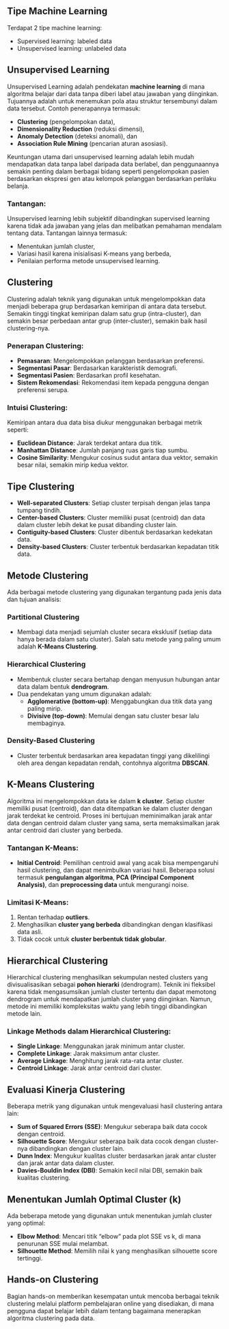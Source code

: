 ## Tipe Machine Learning

Terdapat 2 tipe machine learning:
- Supervised learning: labeled data
- Unsupervised learning: unlabeled data

## Unsupervised Learning

Unsupervised Learning adalah pendekatan **machine learning** di mana algoritma belajar dari data tanpa diberi label atau jawaban yang diinginkan. Tujuannya adalah untuk menemukan pola atau struktur tersembunyi dalam data tersebut. Contoh penerapannya termasuk:

- **Clustering** (pengelompokan data),
- **Dimensionality Reduction** (reduksi dimensi),
- **Anomaly Detection** (deteksi anomali), dan
- **Association Rule Mining** (pencarian aturan asosiasi).

Keuntungan utama dari unsupervised learning adalah lebih mudah mendapatkan data tanpa label daripada data berlabel, dan penggunaannya semakin penting dalam berbagai bidang seperti pengelompokan pasien berdasarkan ekspresi gen atau kelompok pelanggan berdasarkan perilaku belanja.
### Tantangan:

Unsupervised learning lebih subjektif dibandingkan supervised learning karena tidak ada jawaban yang jelas dan melibatkan pemahaman mendalam tentang data. Tantangan lainnya termasuk:

- Menentukan jumlah cluster,
- Variasi hasil karena inisialisasi K-means yang berbeda,
- Penilaian performa metode unsupervised learning.

## Clustering

Clustering adalah teknik yang digunakan untuk mengelompokkan data menjadi beberapa grup berdasarkan kemiripan di antara data tersebut. Semakin tinggi tingkat kemiripan dalam satu grup (intra-cluster), dan semakin besar perbedaan antar grup (inter-cluster), semakin baik hasil clustering-nya.

### Penerapan Clustering:

- **Pemasaran**: Mengelompokkan pelanggan berdasarkan preferensi.
- **Segmentasi Pasar**: Berdasarkan karakteristik demografi.
- **Segmentasi Pasien**: Berdasarkan profil kesehatan.
- **Sistem Rekomendasi**: Rekomendasi item kepada pengguna dengan preferensi serupa.

### Intuisi Clustering:

Kemiripan antara dua data bisa diukur menggunakan berbagai metrik seperti:

- **Euclidean Distance**: Jarak terdekat antara dua titik.
- **Manhattan Distance**: Jumlah panjang ruas garis tiap sumbu.
- **Cosine Similarity**: Mengukur cosinus sudut antara dua vektor, semakin besar nilai, semakin mirip kedua vektor.

## Tipe Clustering

- **Well-separated Clusters**: Setiap cluster terpisah dengan jelas tanpa tumpang tindih.
- **Center-based Clusters**: Cluster memiliki pusat (centroid) dan data dalam cluster lebih dekat ke pusat dibanding cluster lain.
- **Contiguity-based Clusters**: Cluster dibentuk berdasarkan kedekatan data.
- **Density-based Clusters**: Cluster terbentuk berdasarkan kepadatan titik data.

## Metode Clustering

Ada berbagai metode clustering yang digunakan tergantung pada jenis data dan tujuan analisis:

### Partitional Clustering

- Membagi data menjadi sejumlah cluster secara eksklusif (setiap data hanya berada dalam satu cluster). Salah satu metode yang paling umum adalah **K-Means Clustering**.

### Hierarchical Clustering

- Membentuk cluster secara bertahap dengan menyusun hubungan antar data dalam bentuk **dendrogram**.
- Dua pendekatan yang umum digunakan adalah:
    - **Agglomerative (bottom-up)**: Menggabungkan dua titik data yang paling mirip.
    - **Divisive (top-down)**: Memulai dengan satu cluster besar lalu membaginya.

### **Density-Based Clustering**

- Cluster terbentuk berdasarkan area kepadatan tinggi yang dikelilingi oleh area dengan kepadatan rendah, contohnya algoritma **DBSCAN**.

## K-Means Clustering

Algoritma ini mengelompokkan data ke dalam **k cluster**. Setiap cluster memiliki pusat (centroid), dan data ditempatkan ke dalam cluster dengan jarak terdekat ke centroid. Proses ini bertujuan meminimalkan jarak antar data dengan centroid dalam cluster yang sama, serta memaksimalkan jarak antar centroid dari cluster yang berbeda.

### Tantangan K-Means:

- **Initial Centroid**: Pemilihan centroid awal yang acak bisa mempengaruhi hasil clustering, dan dapat menimbulkan variasi hasil. Beberapa solusi termasuk **pengulangan algoritma**, **PCA (Principal Component Analysis)**, dan **preprocessing data** untuk mengurangi noise.

### Limitasi K-Means:

1. Rentan terhadap **outliers**.
2. Menghasilkan **cluster yang berbeda** dibandingkan dengan klasifikasi data asli.
3. Tidak cocok untuk **cluster berbentuk tidak globular**.

## Hierarchical Clustering

Hierarchical clustering menghasilkan sekumpulan nested clusters yang divisualisasikan sebagai **pohon hierarki** (dendrogram). Teknik ini fleksibel karena tidak mengasumsikan jumlah cluster tertentu dan dapat memotong dendrogram untuk mendapatkan jumlah cluster yang diinginkan. Namun, metode ini memiliki kompleksitas waktu yang lebih tinggi dibandingkan metode lain.

### **Linkage Methods** dalam Hierarchical Clustering:

- **Single Linkage**: Menggunakan jarak minimum antar cluster.
- **Complete Linkage**: Jarak maksimum antar cluster.
- **Average Linkage**: Menghitung jarak rata-rata antar cluster.
- **Centroid Linkage**: Jarak antar centroid dari cluster.

## Evaluasi Kinerja Clustering

Beberapa metrik yang digunakan untuk mengevaluasi hasil clustering antara lain:

- **Sum of Squared Errors (SSE)**: Mengukur seberapa baik data cocok dengan centroid.
- **Silhouette Score**: Mengukur seberapa baik data cocok dengan cluster-nya dibandingkan dengan cluster lain.
- **Dunn Index**: Mengukur kualitas cluster berdasarkan jarak antar cluster dan jarak antar data dalam cluster.
- **Davies-Bouldin Index (DBI)**: Semakin kecil nilai DBI, semakin baik kualitas clustering.

## Menentukan Jumlah Optimal Cluster (k)

Ada beberapa metode yang digunakan untuk menentukan jumlah cluster yang optimal:

- **Elbow Method**: Mencari titik “elbow” pada plot SSE vs k, di mana penurunan SSE mulai melambat.
- **Silhouette Method**: Memilih nilai k yang menghasilkan silhouette score tertinggi.

## Hands-on Clustering

Bagian hands-on memberikan kesempatan untuk mencoba berbagai teknik clustering melalui platform pembelajaran online yang disediakan, di mana pengguna dapat belajar lebih dalam tentang bagaimana menerapkan algoritma clustering pada data.